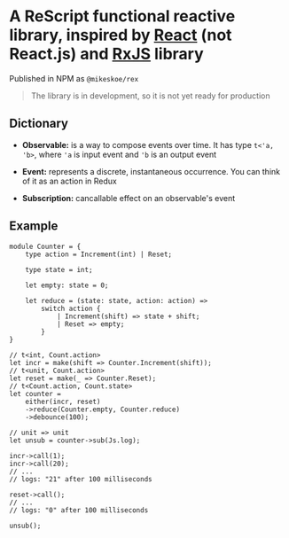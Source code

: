 # A ReScript functional reactive library, inspired by [React](https://github.com/dbuenzli/react) (not React.js) and [RxJS](https://rxjs.dev) library

Published in NPM as `@mikeskoe/rex`


> The library is in development, so it is not yet ready for production

## Dictionary
- **Observable:**
is a way to compose events over time.
It has type `t<'a, 'b>`, where `'a` is input event and `'b` is an output event

- **Event:** 
represents a discrete, instantaneous occurrence.
You can think of it as an action in Redux

- **Subscription:**
cancallable effect on an observable's event

## Example

```rescript
module Counter = {
    type action = Increment(int) | Reset;

    type state = int;

    let empty: state = 0;

    let reduce = (state: state, action: action) =>
        switch action {
            | Increment(shift) => state + shift;
            | Reset => empty;
        }
}

// t<int, Count.action>
let incr = make(shift => Counter.Increment(shift));
// t<unit, Count.action>
let reset = make(_ => Counter.Reset);
// t<Count.action, Count.state>
let counter =
    either(incr, reset)
    ->reduce(Counter.empty, Counter.reduce)
    ->debounce(100);

// unit => unit
let unsub = counter->sub(Js.log);

incr->call(1);
incr->call(20);
// ...
// logs: "21" after 100 milliseconds

reset->call(); 
// ...
// logs: "0" after 100 milliseconds

unsub();
```
